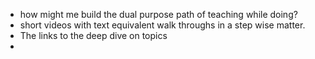 - how might me build the dual purpose path of teaching while doing?
- short videos with text equivalent walk throughs in a step wise matter.
- The links to the deep dive on topics
- 